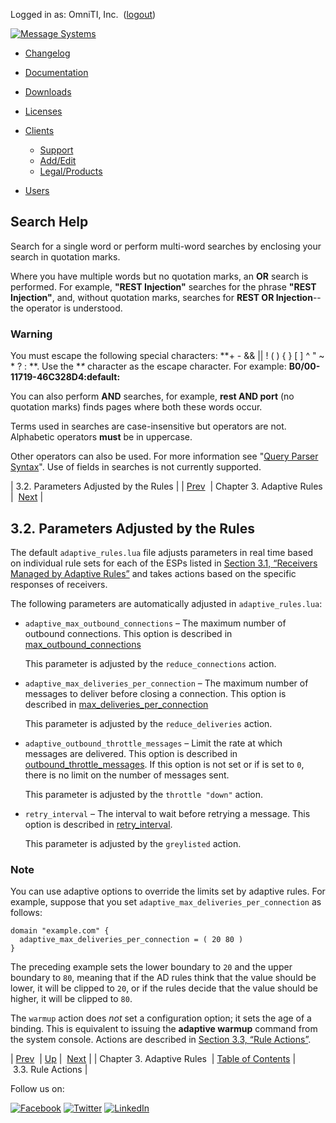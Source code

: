 Logged in as: OmniTI, Inc.  ([logout](https://support.messagesystems.com/logout.php))

[![Message Systems](https://support.messagesystems.com/images/ms-white205.png)](https://support.messagesystems.com/start.php) 

*   [Changelog](https://support.messagesystems.com/start.php?show=changelog)
*   [Documentation](https://support.messagesystems.com/docs/)
*   [Downloads](https://support.messagesystems.com/start.php)

*   [Licenses](https://support.messagesystems.com/license_summary.php)
*   <a href="">Clients</a>
    *   [Support](https://support.messagesystems.com/cs.php)
    *   [Add/Edit](https://support.messagesystems.com/edit_client.php)
    *   [Legal/Products](https://support.messagesystems.com/edit_products.php)
*   [Users](https://support.messagesystems.com/edit_customer.php)

## Search Help

Search for a single word or perform multi-word searches by enclosing your search in quotation marks.

Where you have multiple words but no quotation marks, an **OR** search is performed. For example, **"REST Injection"** searches for the phrase **"REST Injection"**, and, without quotation marks, searches for **REST OR Injection**--the operator is understood.

### Warning

You must escape the following special characters: **+ - && || ! ( ) { } [ ] ^ " ~ * ? : \**. Use the **\** character as the escape character. For example: **B0/00-11719-46C328D4\:default\:**

You can also perform **AND** searches, for example, **rest AND port** (no quotation marks) finds pages where both these words occur.

Terms used in searches are case-insensitive but operators are not. Alphabetic operators **must** be in uppercase.

Other operators can also be used. For more information see "[Query Parser Syntax](https://lucene.apache.org/core/old_versioned_docs/versions/3_0_0/queryparsersyntax.html)". Use of fields in searches is not currently supported.

| 3.2. Parameters Adjusted by the Rules |
| [Prev](ad.adaptive.rules.php)  | Chapter 3. Adaptive Rules |  [Next](ad.adaptive.rules.actions.php) |

## 3.2. Parameters Adjusted by the Rules

The default `adaptive_rules.lua` file adjusts parameters in real time based on individual rule sets for each of the ESPs listed in [Section 3.1, “Receivers Managed by Adaptive Rules”](ad.adaptive.rules.php#ad.adaptive.rules.receivers "3.1. Receivers Managed by Adaptive Rules") and takes actions based on the specific responses of receivers.

The following parameters are automatically adjusted in `adaptive_rules.lua`:

*   `adaptive_max_outbound_connections` – The maximum number of outbound connections. This option is described in [max_outbound_connections](https://support.messagesystems.com/docs/web-ref/conf.ref.max_outbound_connections.php)

    This parameter is adjusted by the `reduce_connections` action.

*   `adaptive_max_deliveries_per_connection` – The maximum number of messages to deliver before closing a connection. This option is described in [max_deliveries_per_connection](https://support.messagesystems.com/docs/web-ref/conf.ref.max_deliveries_per_connection.php)

    This parameter is adjusted by the `reduce_deliveries` action.

*   `adaptive_outbound_throttle_messages` – Limit the rate at which messages are delivered. This option is described in [outbound_throttle_messages](https://support.messagesystems.com/docs/web-ref/conf.ref.outbound_throttle_messages.php). If this option is not set or if is set to `0`, there is no limit on the number of messages sent.

    This parameter is adjusted by the `throttle "down"` action.

*   `retry_interval` – The interval to wait before retrying a message. This option is described in [retry_interval](https://support.messagesystems.com/docs/web-ref/conf.ref.retry_interval.php).

    This parameter is adjusted by the `greylisted` action.

### Note

You can use adaptive options to override the limits set by adaptive rules. For example, suppose that you set `adaptive_max_deliveries_per_connection` as follows:

```
domain "example.com" {
  adaptive_max_deliveries_per_connection = ( 20 80 )
}
```

The preceding example sets the lower boundary to `20` and the upper boundary to `80`, meaning that if the AD rules think that the value should be lower, it will be clipped to `20`, or if the rules decide that the value should be higher, it will be clipped to `80`.

The `warmup` action does *not* set a configuration option; it sets the age of a binding. This is equivalent to issuing the **adaptive warmup**        command from the system console. Actions are described in [Section 3.3, “Rule Actions”](ad.adaptive.rules.actions.php "3.3. Rule Actions").

| [Prev](ad.adaptive.rules.php)  | [Up](ad.adaptive.rules.php) |  [Next](ad.adaptive.rules.actions.php) |
| Chapter 3. Adaptive Rules  | [Table of Contents](index.php) |  3.3. Rule Actions |

Follow us on:

[![Facebook](https://support.messagesystems.com/images/icon-facebook.png)](http://www.facebook.com/messagesystems) [![Twitter](https://support.messagesystems.com/images/icon-twitter.png)](http://twitter.com/#!/MessageSystems) [![LinkedIn](https://support.messagesystems.com/images/icon-linkedin.png)](http://www.linkedin.com/company/message-systems)